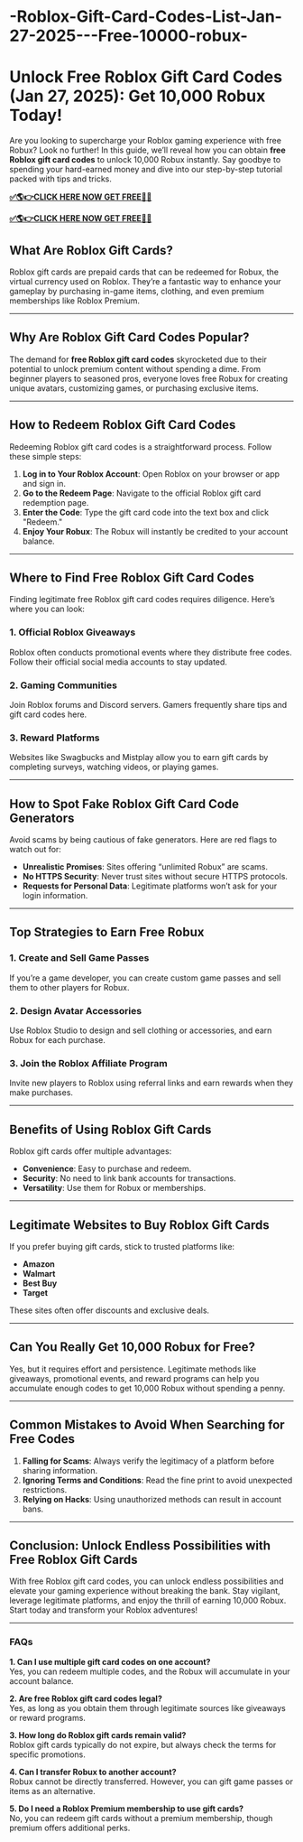 # -Roblox-Gift-Card-Codes-List-Jan-27-2025---Free-10000-robux-
 
# **Unlock Free Roblox Gift Card Codes (Jan 27, 2025): Get 10,000 Robux Today!**

Are you looking to supercharge your Roblox gaming experience with free Robux? Look no further! In this guide, we’ll reveal how you can obtain **free Roblox gift card codes** to unlock 10,000 Robux instantly. Say goodbye to spending your hard-earned money and dive into our step-by-step tutorial packed with tips and tricks.


**[✅🌎👉CLICK HERE NOW GET FREE📌✅](https://betterofferzone.com/all-In-one-gift-cards)**

**[✅🌎👉CLICK HERE NOW GET FREE📌✅](https://betterofferzone.com/all-In-one-gift-cards)**



## **What Are Roblox Gift Cards?**

Roblox gift cards are prepaid cards that can be redeemed for Robux, the virtual currency used on Roblox. They’re a fantastic way to enhance your gameplay by purchasing in-game items, clothing, and even premium memberships like Roblox Premium.

---

## **Why Are Roblox Gift Card Codes Popular?**

The demand for **free Roblox gift card codes** skyrocketed due to their potential to unlock premium content without spending a dime. From beginner players to seasoned pros, everyone loves free Robux for creating unique avatars, customizing games, or purchasing exclusive items.

---

## **How to Redeem Roblox Gift Card Codes**

Redeeming Roblox gift card codes is a straightforward process. Follow these simple steps:  
1. **Log in to Your Roblox Account**: Open Roblox on your browser or app and sign in.  
2. **Go to the Redeem Page**: Navigate to the official Roblox gift card redemption page.  
3. **Enter the Code**: Type the gift card code into the text box and click "Redeem."  
4. **Enjoy Your Robux**: The Robux will instantly be credited to your account balance.  

---

## **Where to Find Free Roblox Gift Card Codes**

Finding legitimate free Roblox gift card codes requires diligence. Here’s where you can look:  

### **1. Official Roblox Giveaways**  
Roblox often conducts promotional events where they distribute free codes. Follow their official social media accounts to stay updated.  

### **2. Gaming Communities**  
Join Roblox forums and Discord servers. Gamers frequently share tips and gift card codes here.  

### **3. Reward Platforms**  
Websites like Swagbucks and Mistplay allow you to earn gift cards by completing surveys, watching videos, or playing games.  

---

## **How to Spot Fake Roblox Gift Card Code Generators**

Avoid scams by being cautious of fake generators. Here are red flags to watch out for:  
- **Unrealistic Promises**: Sites offering “unlimited Robux” are scams.  
- **No HTTPS Security**: Never trust sites without secure HTTPS protocols.  
- **Requests for Personal Data**: Legitimate platforms won’t ask for your login information.  

---

## **Top Strategies to Earn Free Robux**

### **1. Create and Sell Game Passes**  
If you’re a game developer, you can create custom game passes and sell them to other players for Robux.  

### **2. Design Avatar Accessories**  
Use Roblox Studio to design and sell clothing or accessories, and earn Robux for each purchase.  

### **3. Join the Roblox Affiliate Program**  
Invite new players to Roblox using referral links and earn rewards when they make purchases.  

---

## **Benefits of Using Roblox Gift Cards**

Roblox gift cards offer multiple advantages:  
- **Convenience**: Easy to purchase and redeem.  
- **Security**: No need to link bank accounts for transactions.  
- **Versatility**: Use them for Robux or memberships.  

---

## **Legitimate Websites to Buy Roblox Gift Cards**

If you prefer buying gift cards, stick to trusted platforms like:  
- **Amazon**  
- **Walmart**  
- **Best Buy**  
- **Target**  

These sites often offer discounts and exclusive deals.  

---

## **Can You Really Get 10,000 Robux for Free?**

Yes, but it requires effort and persistence. Legitimate methods like giveaways, promotional events, and reward programs can help you accumulate enough codes to get 10,000 Robux without spending a penny.  

---

## **Common Mistakes to Avoid When Searching for Free Codes**

1. **Falling for Scams**: Always verify the legitimacy of a platform before sharing information.  
2. **Ignoring Terms and Conditions**: Read the fine print to avoid unexpected restrictions.  
3. **Relying on Hacks**: Using unauthorized methods can result in account bans.  

---

## **Conclusion: Unlock Endless Possibilities with Free Roblox Gift Cards**

With free Roblox gift card codes, you can unlock endless possibilities and elevate your gaming experience without breaking the bank. Stay vigilant, leverage legitimate platforms, and enjoy the thrill of earning 10,000 Robux. Start today and transform your Roblox adventures!

---

### **FAQs**

**1. Can I use multiple gift card codes on one account?**  
Yes, you can redeem multiple codes, and the Robux will accumulate in your account balance.  

**2. Are free Roblox gift card codes legal?**  
Yes, as long as you obtain them through legitimate sources like giveaways or reward programs.  

**3. How long do Roblox gift cards remain valid?**  
Roblox gift cards typically do not expire, but always check the terms for specific promotions.  

**4. Can I transfer Robux to another account?**  
Robux cannot be directly transferred. However, you can gift game passes or items as an alternative.  

**5. Do I need a Roblox Premium membership to use gift cards?**  
No, you can redeem gift cards without a premium membership, though premium offers additional perks.  




